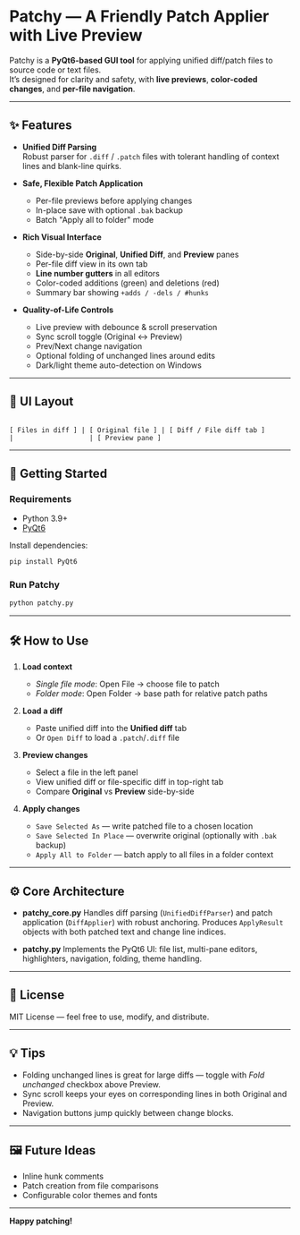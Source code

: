 # Patchy — A Friendly Patch Applier with Live Preview

Patchy is a **PyQt6-based GUI tool** for applying unified diff/patch files to source code or text files.  
It’s designed for clarity and safety, with **live previews**, **color-coded changes**, and **per-file navigation**.

---

## ✨ Features

- **Unified Diff Parsing**  
  Robust parser for `.diff` / `.patch` files with tolerant handling of context lines and blank-line quirks.

- **Safe, Flexible Patch Application**  
  - Per-file previews before applying changes  
  - In-place save with optional `.bak` backup  
  - Batch "Apply all to folder" mode

- **Rich Visual Interface**  
  - Side-by-side **Original**, **Unified Diff**, and **Preview** panes  
  - Per-file diff view in its own tab  
  - **Line number gutters** in all editors  
  - Color-coded additions (green) and deletions (red)  
  - Summary bar showing `+adds / -dels / #hunks`

- **Quality-of-Life Controls**  
  - Live preview with debounce & scroll preservation  
  - Sync scroll toggle (Original ↔ Preview)  
  - Prev/Next change navigation  
  - Optional folding of unchanged lines around edits  
  - Dark/light theme auto-detection on Windows

---

## 📸 UI Layout

```

[ Files in diff ] | [ Original file ] | [ Diff / File diff tab ]
|                   | [ Preview pane ]

````

---

## 🚀 Getting Started

### Requirements
- Python 3.9+
- [PyQt6](https://pypi.org/project/PyQt6/)

Install dependencies:
```bash
pip install PyQt6
````

### Run Patchy

```bash
python patchy.py
```

---

## 🛠 How to Use

1. **Load context**

   * *Single file mode*: Open File → choose file to patch
   * *Folder mode*: Open Folder → base path for relative patch paths

2. **Load a diff**

   * Paste unified diff into the **Unified diff** tab
   * Or `Open Diff` to load a `.patch`/`.diff` file

3. **Preview changes**

   * Select a file in the left panel
   * View unified diff or file-specific diff in top-right tab
   * Compare **Original** vs **Preview** side-by-side

4. **Apply changes**

   * `Save Selected As` — write patched file to a chosen location
   * `Save Selected In Place` — overwrite original (optionally with `.bak` backup)
   * `Apply All to Folder` — batch apply to all files in a folder context

---

## ⚙️ Core Architecture

* **patchy_core.py**
  Handles diff parsing (`UnifiedDiffParser`) and patch application (`DiffApplier`) with robust anchoring.
  Produces `ApplyResult` objects with both patched text and change line indices.

* **patchy.py**
  Implements the PyQt6 UI: file list, multi-pane editors, highlighters, navigation, folding, theme handling.

---

## 📄 License

MIT License — feel free to use, modify, and distribute.

---

## 💡 Tips

* Folding unchanged lines is great for large diffs — toggle with *Fold unchanged* checkbox above Preview.
* Sync scroll keeps your eyes on corresponding lines in both Original and Preview.
* Navigation buttons jump quickly between change blocks.

---

## 🖼 Future Ideas

* Inline hunk comments
* Patch creation from file comparisons
* Configurable color themes and fonts

---

**Happy patching!**